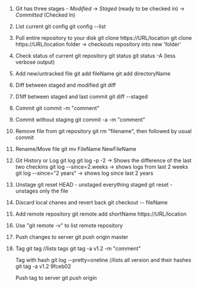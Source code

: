 1. Git has three stages - *Modified*  -> *Staged* (ready to be checked in) -> *Committed* (Checked In)

2. List current git config
   git config --list
   
3. Pull entire repository to your disk
   git clone https://URL/location
   git clone https://URL/location folder -> checkouts repository into new 'folder'
   
4. Check status of current git repository
   git status
   git status -A (less verbose output) 
   
5. Add new/untracked file
   git add fileName
   git add directoryName
   
6. Diff between staged and modified
   git diff

7. D1iff between staged and last commit
   git diff --staged
   
8. Commit
   git commit -m "comment"
   
9. Commit without staging
   git commit -a -m "comment"
   
10. Remove file from git repository
    git rm "filename", then followed by usual commit
	
11. Rename/Move file
    git mv FileName NewFileName
	
12. Git History or Log
    git log
	git log -p -2 -> Shows the difference of the last two checkins
	git log --since=2.weeks -> shows logs from last 2 weeks
	git log --since="2 years" -> shows log since last 2 years

13. Unstage
    git reset HEAD - unstaged everything staged
	git reset <fileName> - unstages only the file
	
14. Discard local chanes and revert back
    git checkout -- fileName
	
15. Add remote repository
    git remote add shortName https://URL/location
	
16. Use "git remote -v" to list remote repository

17. Push changes to server
    git push origin master
	
18. Tag
    git tag //lists tags
	git tag -a v1.2 -m "comment"
	
	Tag with hash
	git log --pretty=oneline //lists all version and their hashes
	git tag -a v1.2 9fceb02 
	
	Push tag to server
	git push origin <TagName>